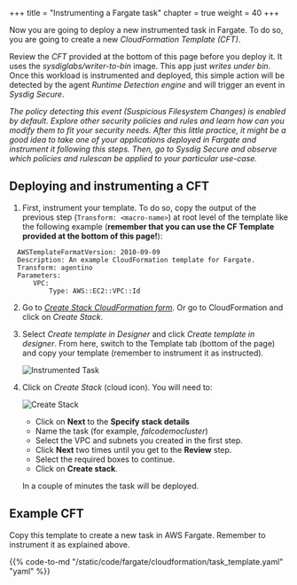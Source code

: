 
+++
title = "Instrumenting a Fargate task"
chapter = true
weight = 40
+++

Now you are going to deploy a new instrumented task in Fargate. To do so, you are going to create a new *CloudFormation Template (CFT)*.

Review the *CFT* provided at the bottom of this page before you deploy it. It uses the *sysdiglabs/writer-to-bin* image. This app just *writes under bin*. Once this workload is instrumented and deployed, this simple action will be detected by the agent *Runtime Detection engine* and will trigger an event in *Sysdig Secure*.

*The policy detecting this event (*Suspicious Filesystem Changes*) is enabled by default. Explore other security policies and rules and learn how can you modify them to fit your security needs. After this little practice, it might be a good idea to take one of your applications deployed in Fargate and instrument it following this steps. Then, go to Sysdig Secure and observe which policies and rulescan be applied to your particular use-case.*


## Deploying and instrumenting a CFT

1. First, instrument your template. To do so, copy the output of the previous step (`Transform: <macro-name>`) at root level of the template like the following example (**remember that you can use the CF Template provided at the bottom of this page!**):

```
  AWSTemplateFormatVersion: 2010-09-09
  Description: An example CloudFormation template for Fargate.
  Transform: agentino
  Parameters:
      VPC:
          Type: AWS::EC2::VPC::Id
```

2. Go to [*Create Stack CloudFormation form*](https://console.aws.amazon.com/cloudformation/home?region=us-east-1#/stacks/create/template). Or go to CloudFormation and click on *Create Stack*.

3. Select *Create template in Designer* and click *Create template in designer*. From here, switch to the Template tab (bottom of the page) and copy your template (remember to instrument it as instructed).

    ![Instrumented Task](/images/55_module_5/instrumented.png)

4. Click on *Create Stack* (cloud icon). You will need to:

    ![Create Stack](/images/55_module_5/createstack.png)

    - Click on **Next** to the **Specify stack details**
    - Name the task (for example, *falcodemocluster*)
    - Select the VPC and subnets you created in the first step.
    - Click **Next** two times until you get to the **Review** step.
    - Select the required boxes to continue.
    - Click on **Create stack**.

    In a couple of minutes the task will be deployed.


## Example CFT

Copy this template to create a new task in AWS Fargate. Remember to instrument it as explained above.

{{% code-to-md "/static/code/fargate/cloudformation/task_template.yaml" "yaml" %}}
